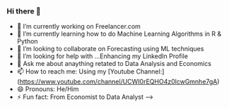 ### Hi there 👋

- 🔭 I’m currently working on Freelancer.com
- 🌱 I’m currently learning how to do Machine Learning Algorithms in R & Python
- 👯 I’m looking to collaborate on Forecasting using ML techniques
- 🤔 I’m looking for help with ...Enhancing my LinkedIn Profile
- 💬 Ask me about anaything retated to Data Analysis and Economics
- 📫 How to reach me: Using my [Youtube Channel:] (https://www.youtube.com/channel/UCWI0rEQHO4z0lcwGmnhe7gA) 
- 😄 Pronouns: He/Him
- ⚡ Fun fact: From Economist to Data Analyst
-->
